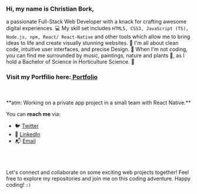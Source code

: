  <h3>Hi, my name is Christian Bork,</h3>

a passionate Full-Stack Web Developer with a knack for crafting awesome digital experiences. 💻 
My skill set includes `HTML5, CSS3, JavaScript (TS), Node.js, npm, React/ React-Native` and other tools which allow me to bring ideas to life and create visually stunning websites. 🚀 
I'm all about clean code, intuitive user interfaces, and precise Design. 🎨 
When I'm not coding, you can find me surrounded by music, paintings, nature and plants 🌱, as I hold a Bachelor of Science in Horticulture Science. 🌿 

<h3>Visit my Portfilio here:<a href=https://christianbork.netlify.app> Portfolio</a></h3><br> <br>
**atm: Working on a private app project in a small team with React Native.**

You can <b>reach me</b> via:
  <ul> 
   <li>🐦 <a href=https://twitter.com/Borkkriz>Twitter</a></li>
   <li>💼 <a href=https://www.linkedin.com/in/christian-bork-8a809b243>LinkedIn</a></li>
   <li>📬 <a href=mailto:christianbork.work@gmail.com>Email</a></li>
  </ul>
  
  

  <br> <br>
  
Let's connect and collaborate on some exciting web projects together! 
Feel free to explore my repositories and join me on this coding adventure. Happy coding! <code>:)</code>

<!---
Borkkris/Borkkris is a ✨ special ✨ repository because its `README.md` (this file) appears on your GitHub profile.
You can click the Preview link to take a look at your changes.
--->

